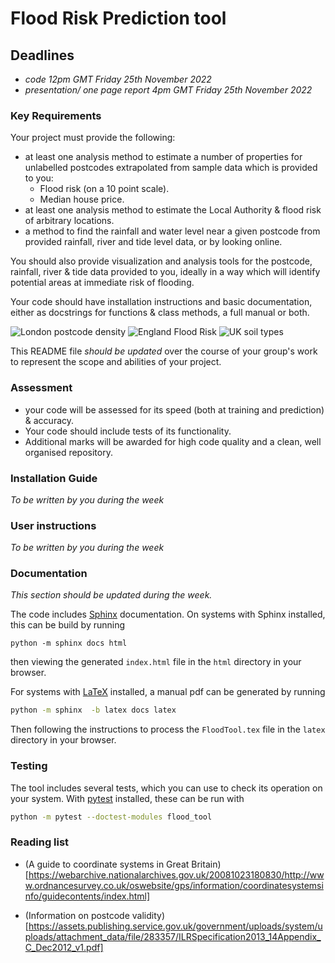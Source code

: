 # Flood Risk Prediction tool

## Deadlines
-  *code 12pm GMT Friday 25th November 2022*
-  *presentation/ one page report 4pm GMT Friday 25th November 2022*

### Key Requirements

Your project must provide the following:

 - at least one analysis method to estimate a number of properties for unlabelled postcodes extrapolated from sample data which is provided to you:
    - Flood risk (on a 10 point scale).
    - Median house price.
 - at least one analysis method to estimate the Local Authority & flood risk of arbitrary locations. 
 - a method to find the rainfall and water level near a given postcode from provided rainfall, river and tide level data, or by looking online.

 You should also provide visualization and analysis tools for the postcode, rainfall, river & tide data provided to you, ideally in a way which will identify potential areas at immediate risk of flooding.
 
 Your code should have installation instructions and basic documentation, either as docstrings for functions & class methods, a full manual or both.

![London postcode density](images/LondonPostcodeDensity.png)
![England Flood Risk](images/EnglandFloodRisk.png)
![UK soil types](images/UKSoilTypes.png)

This README file *should be updated* over the course of your group's work to represent the scope and abilities of your project.

### Assessment

 - your code will be assessed for its speed (both at training and prediction) & accuracy.
 - Your code should include tests of its functionality.
 - Additional marks will be awarded for high code quality and a clean, well organised repository.

 ### Installation Guide

*To be written by you during the week*

### User instructions

*To be written by you during the week*

### Documentation

_This section should be updated during the week._

The code includes [Sphinx](https://www.sphinx-doc.org) documentation. On systems with Sphinx installed, this can be build by running

```
python -m sphinx docs html
```

then viewing the generated `index.html` file in the `html` directory in your browser.

For systems with [LaTeX](https://www.latex-project.org/get/) installed, a manual pdf can be generated by running

```bash
python -m sphinx  -b latex docs latex
```

Then following the instructions to process the `FloodTool.tex` file in the `latex` directory in your browser.

### Testing

The tool includes several tests, which you can use to check its operation on your system. With [pytest](https://doc.pytest.org/en/latest) installed, these can be run with

```bash
python -m pytest --doctest-modules flood_tool
```

### Reading list

 - (A guide to coordinate systems in Great Britain)[https://webarchive.nationalarchives.gov.uk/20081023180830/http://www.ordnancesurvey.co.uk/oswebsite/gps/information/coordinatesystemsinfo/guidecontents/index.html]

 - (Information on postcode validity)[https://assets.publishing.service.gov.uk/government/uploads/system/uploads/attachment_data/file/283357/ILRSpecification2013_14Appendix_C_Dec2012_v1.pdf]
